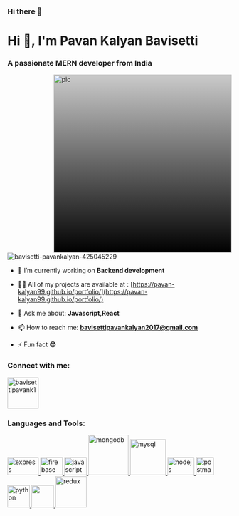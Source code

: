 ### Hi there 👋

<!DOCTYPE html>
<html lang="en">
<head>
  <meta charset="UTF-8">
  <meta name="viewport" content="width=device-width, initial-scale=1.0">

</head>
<body>


  <!-- Latest compiled and minified CSS -->
  <link rel="stylesheet" href="https://cdn.jsdelivr.net/npm/bootstrap@3.3.7/dist/css/bootstrap.min.css" integrity="sha384-BVYiiSIFeK1dGmJRAkycuHAHRg32OmUcww7on3RYdg4Va+PmSTsz/K68vbdEjh4u" crossorigin="anonymous">
  
  <h1 style="align-items:center">Hi 👋, I'm Pavan Kalyan Bavisetti</h1>
  <h3 style="align-items:center">A passionate MERN developer from India</h3>
  <img style="float: right;border-image:fill 0 linear-gradient(#0003,#000)" alt="pic" width="400" src="https://camo.githubusercontent.com/c1dcb74cc1c1835b1d716f5051499a2814c683c806b15f04b0eba492863703e9/68747470733a2f2f63646e2e6472696262626c652e636f6d2f75736572732f3733303730332f73637265656e73686f74732f363538313234332f6176656e746f2e676966">
  <p style="align-items:left"> <img src="https://komarev.com/ghpvc/?username=bavisetti-pavankalyan-425045229&label=Profile%20views&color=0e75b6&style=flat" alt="bavisetti-pavankalyan-425045229" /> </p>
  
  <!-- <p style="align-items:center"> <a href="https://github.com//github-profile-trophy"><img src="https://github-profile-trophy.vercel.app/?username=bavisetti-pavankalyan-425045229" alt="bavisetti-pavankalyan-425045229" /></a> </p> -->
  
  - 🔭 I’m currently working on **Backend development**
  
  - 👨‍💻 All of my projects are available at : [https://pavan-kalyan99.github.io/portfolio/](https://pavan-kalyan99.github.io/portfolio/)
  
  - 💬 Ask me about: **Javascript,React**
  
  - 📫 How to reach me: **bavisettipavankalyan2017@gmail.com**
  
  - ⚡ Fun fact **😎**
  
  <h3 style="align-items:left">Connect with me:</h3>
  <p style="align-items:left">
  
    
  <a href="https://linkedin.com/bavisetti-pavankalyan-425045229" target="blank">
  

 
  <a href="https://www.hackerrank.com/bavisettipavank1" target="blank">
    <img style="align-items:center" src="https://camo.githubusercontent.com/49e713e1463692beaff7b552eb60511454485659f6131286eeab9db84e91840a/68747470733a2f2f69302e77702e636f6d2f6772616473696e67616d65732e636f6d2f77702d636f6e74656e742f75706c6f6164732f323031362f30352f3835363737315f3636383232343035333139373834315f313934333639393030395f6f2e706e67" alt="bavisettipavank1" height="auto" width="70" /></a>
  </p>
  
  <h3 style="align-items:left">Languages and Tools:</h3>
  <p style="align-items:left">
   <a href="https://expressjs.com" target="_blank" rel="noreferrer"> 
    <img src="https://w7.pngwing.com/pngs/212/722/png-transparent-web-development-express-js-javascript-software-framework-laravel-world-wide-web-purple-blue-text.png" alt="express" width="70" height="40"/> 
  </a> <a href="https://firebase.google.com/" target="_blank" rel="noreferrer"> <img src="https://www.vectorlogo.zone/logos/firebase/firebase-icon.svg" alt="firebase" width="50" height="40"/> 
  </a> <a href="https://developer.mozilla.org/en-US/docs/Web/JavaScript" target="_blank" rel="noreferrer"> <img src="https://upload.wikimedia.org/wikipedia/commons/thumb/9/99/Unofficial_JavaScript_logo_2.svg/2048px-Unofficial_JavaScript_logo_2.svg.png" alt="javascript" width="50" height="40"/>
  </a> <a href="https://www.mongodb.com/" target="_blank" rel="noreferrer"> <img src="https://upload.wikimedia.org/wikipedia/commons/thumb/9/93/MongoDB_Logo.svg/2560px-MongoDB_Logo.svg.png" alt="mongodb" width="90" height="auto"/>
  </a> <a href="https://www.mysql.com/" target="_blank" rel="noreferrer"> <img src="https://www.vectorlogo.zone/logos/mysql/mysql-ar21.png" alt="mysql" width="80" height="auto"/> </a> 
    <a href="https://nodejs.org" target="_blank" rel="noreferrer"> <img src="https://upload.wikimedia.org/wikipedia/commons/thumb/d/d9/Node.js_logo.svg/1280px-Node.js_logo.svg.png" alt="nodejs" width="60" height="40"/> 
  </a> <a href="https://postman.com" target="_blank" rel="noreferrer"> <img src="https://www.vectorlogo.zone/logos/getpostman/getpostman-icon.svg" alt="postman" width="40" height="40"/> </a> 
    <a href="https://www.python.org" target="_blank" rel="noreferrer"> <img src="https://www.svgrepo.com/show/376344/python.svg" alt="python" width="50" height="auto"/> </a>
    <a href="https://reactjs.org/" target="_blank" rel="noreferrer"> <img src="https://img.icons8.com/?size=512&id=bzf0DqjXFHIW&format=png"  width="50" height="auto"/> </a>
    <a href="https://redux.js.org" target="_blank" rel="noreferrer"> <img src="https://brandslogos.com/wp-content/uploads/images/large/redux-logo.png"   alt="redux" width="70" height="auto"/> </a> </p>
  
  
  
  
</body>
</html>
